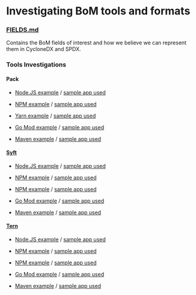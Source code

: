 # Investigating BoM tools and formats

### [FIELDS.md](https://github.com/sophiewigmore/bom/blob/master/FIELDS.md)
Contains the BoM fields of interest and how we believe we can represent them in
CycloneDX and SPDX.


### Tools Investigations

#### Pack
* [Node.JS example](https://github.com/sophiewigmore/bom/blob/master/pack/node) / [sample app used](https://github.com/paketo-buildpacks/samples/tree/main/nodejs/no-package-manager)

* [NPM example](https://github.com/sophiewigmore/bom/blob/master/pack/npm) / [sample app used](https://github.com/paketo-buildpacks/samples/tree/main/nodejs/npm)

* [Yarn example](https://github.com/sophiewigmore/bom/blob/master/pack/yarn) / [sample app used](https://github.com/paketo-buildpacks/samples/tree/main/nodejs/yarn)

* [Go Mod example](https://github.com/sophiewigmore/bom/blob/master/pack/go-mod) / [sample app used](https://github.com/paketo-buildpacks/samples/tree/main/go/mod)

* [Maven example](https://github.com/sophiewigmore/bom/blob/master/pack/maven) / [sample app used](https://github.com/paketo-buildpacks/samples/tree/main/maven)


#### [Syft](https://github.com/anchore/syft)
* [Node.JS example](https://github.com/sophiewigmore/bom/blob/master/syft/node) / [sample app used](https://github.com/paketo-buildpacks/samples/tree/main/nodejs/no-package-manager)

* [NPM example](https://github.com/sophiewigmore/bom/blob/master/syft/npm) / [sample app used](https://github.com/paketo-buildpacks/samples/tree/main/nodejs/npm)

* [NPM example](https://github.com/sophiewigmore/bom/blob/master/syft/yarn) / [sample app used](https://github.com/paketo-buildpacks/samples/tree/main/nodejs/yarn)

* [Go Mod example](https://github.com/sophiewigmore/bom/blob/master/syft/go-mod) / [sample app used](https://github.com/paketo-buildpacks/samples/tree/main/go/mod)

* [Maven example](https://github.com/sophiewigmore/bom/blob/master/syft/maven) / [sample app used](https://github.com/paketo-buildpacks/samples/tree/main/maven)


#### [Tern](https://github.com/tern-tools/tern)
* [Node.JS example](https://github.com/sophiewigmore/bom/blob/master/tern/node) / [sample app used](https://github.com/paketo-buildpacks/samples/tree/main/nodejs/no-package-manager)


* [NPM example](https://github.com/sophiewigmore/bom/blob/master/tern/npm) / [sample app used](https://github.com/paketo-buildpacks/samples/tree/main/nodejs/npm)

* [NPM example](https://github.com/sophiewigmore/bom/blob/master/tern/yarn) / [sample app used](https://github.com/paketo-buildpacks/samples/tree/main/nodejs/yarn)

* [Go Mod example](https://github.com/sophiewigmore/bom/blob/master/tern/go-mod) / [sample app used](https://github.com/paketo-buildpacks/samples/tree/main/go/mod)

* [Maven example](https://github.com/sophiewigmore/bom/blob/master/tern/maven) / [sample app used](https://github.com/paketo-buildpacks/samples/tree/main/maven)
